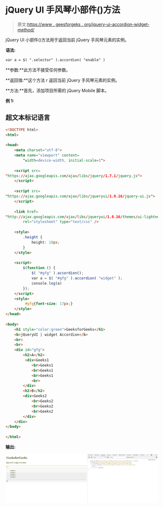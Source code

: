 # jQuery UI 手风琴小部件()方法

> 原文:[https://www . geesforgeks . org/jquery-ui-accordion-widget-method/](https://www.geeksforgeeks.org/jquery-ui-accordion-widget-method/)

jQuery UI 小部件()方法用于返回当前 jQuery 手风琴元素的实例。

**语法:**

```html
var a = $( ".selector" ).accordion( "enable" )
```

**参数:**此方法不接受任何参数。

**返回值:**这个方法 r 返回当前 jQuery 手风琴元素的实例。

**方法:**首先，添加项目所需的 jQuery Mobile 脚本。

> <link href="”http://ajax.googleapis.com/ajax/libs/jqueryui/1.8.16/themes/ui-lightness/jquery-ui.css”" rel="”stylesheet”" type="”text/css”">

**例 1:**

## 超文本标记语言

```html
<!DOCTYPE html> 
<html> 

<head> 
    <meta charset="utf-8"> 
    <meta name="viewport" content= 
        "width=device-width, initial-scale=1"> 

    <script src= 
"https://ajax.googleapis.com/ajax/libs/jquery/1.7.1/jquery.js"> 
    </script> 

    <script src= 
"https://ajax.googleapis.com/ajax/libs/jqueryui/1.8.16/jquery-ui.js"> 
    </script> 

    <link href= 
"http://ajax.googleapis.com/ajax/libs/jqueryui/1.8.16/themes/ui-lightness/jquery-ui.css"
        rel="stylesheet" type="text/css" /> 

    <style> 
        .height { 
            height: 10px; 
        } 
    </style> 

    <script> 
        $(function () { 
            $( "#gfg" ).accordion();
            var a = $( "#gfg" ).accordion( "widget" );
            console.log(a)
        }); 
    </script> 
    <style>
         #gfg{font-size: 17px;}
    </style>
</head> 

<body> 
    <h1 style="color:green">GeeksforGeeks</h1> 
    <b>jQueryUI | widget Accordion</b> 
    <br>
    <br>
    <div id="gfg">
        <h2>A</h2>
         <div>Geeks1
            <br>Geeks1
            <br>Geeks1
            <br>Geeks1
            <br>
        </div>
        <h2>B</h2>
        <div>Geeks2
            <br>Geeks2
            <br>Geeks2
            <br>Geeks2
        </div>
    </div>
</body> 

</html>
```

**输出:**

![](img/efde1bb657a2d1dd0b6b86c246cf49c3.png)